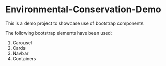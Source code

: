 # Environmental-Conservation-Demo
This is a demo project to showcase use of bootstrap components

The following bootstrap elements have been used:
1. Carousel
2. Cards
3. Navbar
4. Containers

